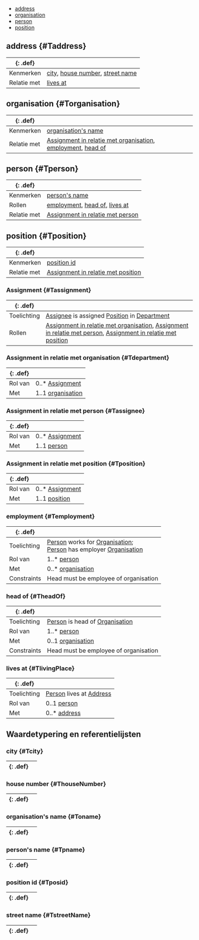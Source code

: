 - [address](#Taddress)
- [organisation](#Torganisation)
- [person](#Tperson)
- [position](#Tposition)

## address {#Taddress}

|{: .def}||
|-|-|
|Kenmerken|[city](#T), [house number](#T), [street name](#T)|
|Relatie met|[lives at](#TlivingPlace)|

## organisation {#Torganisation}

|{: .def}||
|-|-|
|Kenmerken|[organisation's name](#T)|
|Relatie met|[Assignment in relatie met organisation](#Tdepartment), [employment](#Temployment), [head of](#TheadOf)|

## person {#Tperson}

|{: .def}||
|-|-|
|Kenmerken|[person's name](#T)|
|Rollen|[employment](#Temployment), [head of](#TheadOf), [lives at](#TlivingPlace)|
|Relatie met|[Assignment in relatie met person](#Tassignee)|

## position {#Tposition}

|{: .def}||
|-|-|
|Kenmerken|[position id](#T)|
|Relatie met|[Assignment in relatie met position](#Tposition)|

### Assignment {#Tassignment}

|{: .def}||
|-|-|
|Toelichting|[Assignee]() is assigned [Position](#Tposition) in [Department]()|
|Rollen|[Assignment in relatie met organisation](#Tdepartment), [Assignment in relatie met person](#Tassignee), [Assignment in relatie met position](#Tposition)|

### Assignment in relatie met organisation {#Tdepartment}

|{: .def}||
|-|-|
|Rol van|0..* [Assignment](#Tassignment)|
|Met|1..1 [organisation](#Torganisation)|

### Assignment in relatie met person {#Tassignee}

|{: .def}||
|-|-|
|Rol van|0..* [Assignment](#Tassignment)|
|Met|1..1 [person](#Tperson)|

### Assignment in relatie met position {#Tposition}

|{: .def}||
|-|-|
|Rol van|0..* [Assignment](#Tassignment)|
|Met|1..1 [position](#Tposition)|

### employment {#Temployment}

|{: .def}||
|-|-|
|Toelichting|[Person](#Tperson) works for [Organisation](#Torganisation);<br/>[Person](#Tperson) has employer [Organisation](#Torganisation)|
|Rol van|1..* [person](#Tperson)|
|Met|0..* [organisation](#Torganisation)|
|Constraints|Head must be employee of organisation|

### head of {#TheadOf}

|{: .def}||
|-|-|
|Toelichting|[Person](#Tperson) is head of [Organisation](#Torganisation)|
|Rol van|1..* [person](#Tperson)|
|Met|0..1 [organisation](#Torganisation)|
|Constraints|Head must be employee of organisation|

### lives at {#TlivingPlace}

|{: .def}||
|-|-|
|Toelichting|[Person](#Tperson) lives at [Address](#Taddress)|
|Rol van|0..1 [person](#Tperson)|
|Met|0..* [address](#Taddress)|

## Waardetypering en referentielijsten

### city {#Tcity}

|{: .def}||
|-|-|

### house number {#ThouseNumber}

|{: .def}||
|-|-|

### organisation's name {#Toname}

|{: .def}||
|-|-|

### person's name {#Tpname}

|{: .def}||
|-|-|

### position id {#Tposid}

|{: .def}||
|-|-|

### street name {#TstreetName}

|{: .def}||
|-|-|

